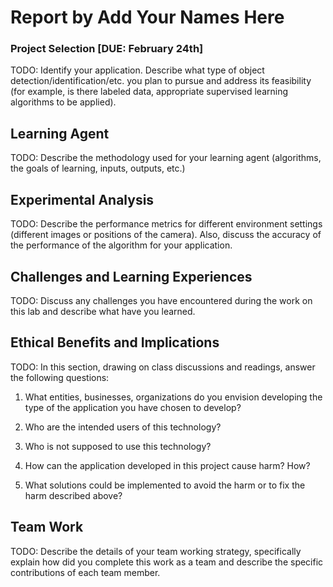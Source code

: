 # Report by Add Your Names Here

### Project Selection [DUE: February 24th]

TODO: 
Identify your application. Describe what type of object detection/identification/etc. you plan to pursue and address its feasibility (for example, is there labeled data, appropriate supervised learning algorithms to be applied).

## Learning Agent

TODO:
Describe the methodology used for your learning agent (algorithms, the goals of learning, inputs, outputs, etc.)

## Experimental Analysis

TODO:
Describe the performance metrics for different environment settings (different images or positions of the camera). Also, discuss the accuracy of the performance of the algorithm for your application.

## Challenges and Learning Experiences

TODO:
Discuss any challenges you have encountered during the work on this lab and  describe what have you learned. 

## Ethical Benefits and Implications

TODO:
In this section, drawing on class discussions and readings, answer the following questions:

1. What entities, businesses, organizations do you envision developing the type of the application you have chosen to develop?

2. Who are the intended users of this technology?

3. Who is not supposed to use this technology?

4. How can the application developed in this project cause harm? How?

5. What solutions could be implemented to avoid the harm or to fix the harm described above?

## Team Work

TODO:
Describe the details of your team working strategy, specifically explain how did you complete this work as a team and describe the specific contributions of each team member. 